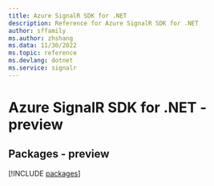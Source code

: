 ```yaml
---
title: Azure SignalR SDK for .NET
description: Reference for Azure SignalR SDK for .NET
author: sffamily
ms.author: zhshang
ms.data: 11/30/2022
ms.topic: reference
ms.devlang: dotnet
ms.service: signalr
---
```

# Azure SignalR SDK for .NET - preview
## Packages - preview
[!INCLUDE [packages](signalr-index.md)]